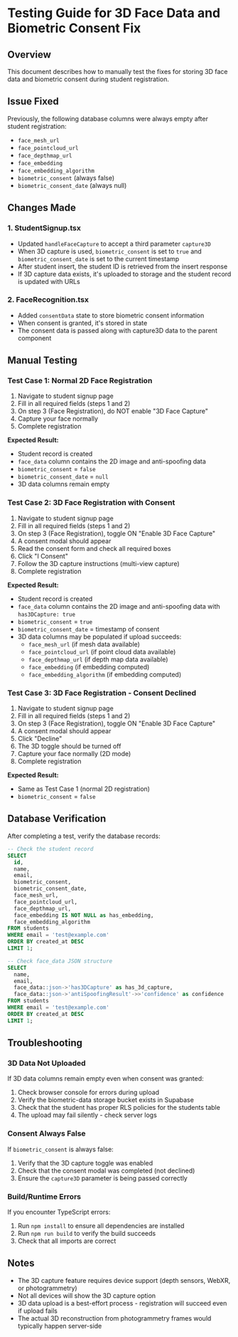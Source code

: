 # Testing Guide for 3D Face Data and Biometric Consent Fix

## Overview
This document describes how to manually test the fixes for storing 3D face data and biometric consent during student registration.

## Issue Fixed
Previously, the following database columns were always empty after student registration:
- `face_mesh_url`
- `face_pointcloud_url`
- `face_depthmap_url`
- `face_embedding`
- `face_embedding_algorithm`
- `biometric_consent` (always false)
- `biometric_consent_date` (always null)

## Changes Made

### 1. StudentSignup.tsx
- Updated `handleFaceCapture` to accept a third parameter `capture3D`
- When 3D capture is used, `biometric_consent` is set to `true` and `biometric_consent_date` is set to the current timestamp
- After student insert, the student ID is retrieved from the insert response
- If 3D capture data exists, it's uploaded to storage and the student record is updated with URLs

### 2. FaceRecognition.tsx
- Added `consentData` state to store biometric consent information
- When consent is granted, it's stored in state
- The consent data is passed along with capture3D data to the parent component

## Manual Testing

### Test Case 1: Normal 2D Face Registration
1. Navigate to student signup page
2. Fill in all required fields (steps 1 and 2)
3. On step 3 (Face Registration), do NOT enable "3D Face Capture"
4. Capture your face normally
5. Complete registration

**Expected Result:**
- Student record is created
- `face_data` column contains the 2D image and anti-spoofing data
- `biometric_consent` = `false`
- `biometric_consent_date` = `null`
- 3D data columns remain empty

### Test Case 2: 3D Face Registration with Consent
1. Navigate to student signup page
2. Fill in all required fields (steps 1 and 2)
3. On step 3 (Face Registration), toggle ON "Enable 3D Face Capture"
4. A consent modal should appear
5. Read the consent form and check all required boxes
6. Click "I Consent"
7. Follow the 3D capture instructions (multi-view capture)
8. Complete registration

**Expected Result:**
- Student record is created
- `face_data` column contains the 2D image and anti-spoofing data with `has3DCapture: true`
- `biometric_consent` = `true`
- `biometric_consent_date` = timestamp of consent
- 3D data columns may be populated if upload succeeds:
  - `face_mesh_url` (if mesh data available)
  - `face_pointcloud_url` (if point cloud data available)
  - `face_depthmap_url` (if depth map data available)
  - `face_embedding` (if embedding computed)
  - `face_embedding_algorithm` (if embedding computed)

### Test Case 3: 3D Face Registration - Consent Declined
1. Navigate to student signup page
2. Fill in all required fields (steps 1 and 2)
3. On step 3 (Face Registration), toggle ON "Enable 3D Face Capture"
4. A consent modal should appear
5. Click "Decline"
6. The 3D toggle should be turned off
7. Capture your face normally (2D mode)
8. Complete registration

**Expected Result:**
- Same as Test Case 1 (normal 2D registration)
- `biometric_consent` = `false`

## Database Verification

After completing a test, verify the database records:

```sql
-- Check the student record
SELECT 
  id,
  name,
  email,
  biometric_consent,
  biometric_consent_date,
  face_mesh_url,
  face_pointcloud_url,
  face_depthmap_url,
  face_embedding IS NOT NULL as has_embedding,
  face_embedding_algorithm
FROM students
WHERE email = 'test@example.com'
ORDER BY created_at DESC
LIMIT 1;

-- Check face_data JSON structure
SELECT 
  name,
  email,
  face_data::json->'has3DCapture' as has_3d_capture,
  face_data::json->'antiSpoofingResult'->>'confidence' as confidence
FROM students
WHERE email = 'test@example.com'
ORDER BY created_at DESC
LIMIT 1;
```

## Troubleshooting

### 3D Data Not Uploaded
If 3D data columns remain empty even when consent was granted:
1. Check browser console for errors during upload
2. Verify the biometric-data storage bucket exists in Supabase
3. Check that the student has proper RLS policies for the students table
4. The upload may fail silently - check server logs

### Consent Always False
If `biometric_consent` is always false:
1. Verify that the 3D capture toggle was enabled
2. Check that the consent modal was completed (not declined)
3. Ensure the `capture3D` parameter is being passed correctly

### Build/Runtime Errors
If you encounter TypeScript errors:
1. Run `npm install` to ensure all dependencies are installed
2. Run `npm run build` to verify the build succeeds
3. Check that all imports are correct

## Notes

- The 3D capture feature requires device support (depth sensors, WebXR, or photogrammetry)
- Not all devices will show the 3D capture option
- 3D data upload is a best-effort process - registration will succeed even if upload fails
- The actual 3D reconstruction from photogrammetry frames would typically happen server-side
